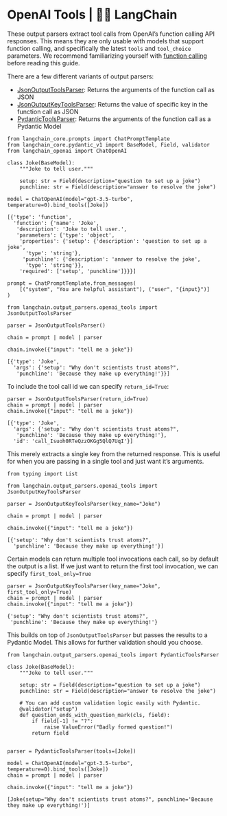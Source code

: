 # OpenAI Tools | 🦜️🔗 LangChain
These output parsers extract tool calls from OpenAI’s function calling API responses. This means they are only usable with models that support function calling, and specifically the latest `tools` and `tool_choice` parameters. We recommend familiarizing yourself with [function calling](https://python.langchain.com/docs/modules/model_io/chat/function_calling/) before reading this guide.

There are a few different variants of output parsers:

*   [JsonOutputToolsParser](https://api.python.langchain.com/en/latest/output_parsers/langchain_core.output_parsers.openai_tools.JsonOutputToolsParser.html#langchain_core.output_parsers.openai_tools.JsonOutputToolsParser): Returns the arguments of the function call as JSON
*   [JsonOutputKeyToolsParser](https://api.python.langchain.com/en/latest/output_parsers/langchain_core.output_parsers.openai_tools.JsonOutputKeyToolsParser.html#langchain_core.output_parsers.openai_tools.JsonOutputKeyToolsParser): Returns the value of specific key in the function call as JSON
*   [PydanticToolsParser](https://api.python.langchain.com/en/latest/output_parsers/langchain_core.output_parsers.openai_tools.PydanticToolsParser.html#langchain_core.output_parsers.openai_tools.PydanticToolsParser): Returns the arguments of the function call as a Pydantic Model

```
from langchain_core.prompts import ChatPromptTemplate
from langchain_core.pydantic_v1 import BaseModel, Field, validator
from langchain_openai import ChatOpenAI

```


```
class Joke(BaseModel):
    """Joke to tell user."""

    setup: str = Field(description="question to set up a joke")
    punchline: str = Field(description="answer to resolve the joke")

```


```
model = ChatOpenAI(model="gpt-3.5-turbo", temperature=0).bind_tools([Joke])

```


```
[{'type': 'function',
  'function': {'name': 'Joke',
   'description': 'Joke to tell user.',
   'parameters': {'type': 'object',
    'properties': {'setup': {'description': 'question to set up a joke',
      'type': 'string'},
     'punchline': {'description': 'answer to resolve the joke',
      'type': 'string'}},
    'required': ['setup', 'punchline']}}}]

```


```
prompt = ChatPromptTemplate.from_messages(
    [("system", "You are helpful assistant"), ("user", "{input}")]
)

```


```
from langchain.output_parsers.openai_tools import JsonOutputToolsParser

```


```
parser = JsonOutputToolsParser()

```


```
chain = prompt | model | parser

```


```
chain.invoke({"input": "tell me a joke"})

```


```
[{'type': 'Joke',
  'args': {'setup': "Why don't scientists trust atoms?",
   'punchline': 'Because they make up everything!'}}]

```


To include the tool call id we can specify `return_id=True`:

```
parser = JsonOutputToolsParser(return_id=True)
chain = prompt | model | parser
chain.invoke({"input": "tell me a joke"})

```


```
[{'type': 'Joke',
  'args': {'setup': "Why don't scientists trust atoms?",
   'punchline': 'Because they make up everything!'},
  'id': 'call_Isuoh0RTeQzzOKGg5QlQ7UqI'}]

```


This merely extracts a single key from the returned response. This is useful for when you are passing in a single tool and just want it’s arguments.

```
from typing import List

from langchain.output_parsers.openai_tools import JsonOutputKeyToolsParser

```


```
parser = JsonOutputKeyToolsParser(key_name="Joke")

```


```
chain = prompt | model | parser

```


```
chain.invoke({"input": "tell me a joke"})

```


```
[{'setup': "Why don't scientists trust atoms?",
  'punchline': 'Because they make up everything!'}]

```


Certain models can return multiple tool invocations each call, so by default the output is a list. If we just want to return the first tool invocation, we can specify `first_tool_only=True`

```
parser = JsonOutputKeyToolsParser(key_name="Joke", first_tool_only=True)
chain = prompt | model | parser
chain.invoke({"input": "tell me a joke"})

```


```
{'setup': "Why don't scientists trust atoms?",
 'punchline': 'Because they make up everything!'}

```


This builds on top of `JsonOutputToolsParser` but passes the results to a Pydantic Model. This allows for further validation should you choose.

```
from langchain.output_parsers.openai_tools import PydanticToolsParser

```


```
class Joke(BaseModel):
    """Joke to tell user."""

    setup: str = Field(description="question to set up a joke")
    punchline: str = Field(description="answer to resolve the joke")

    # You can add custom validation logic easily with Pydantic.
    @validator("setup")
    def question_ends_with_question_mark(cls, field):
        if field[-1] != "?":
            raise ValueError("Badly formed question!")
        return field


parser = PydanticToolsParser(tools=[Joke])

```


```
model = ChatOpenAI(model="gpt-3.5-turbo", temperature=0).bind_tools([Joke])
chain = prompt | model | parser

```


```
chain.invoke({"input": "tell me a joke"})

```


```
[Joke(setup="Why don't scientists trust atoms?", punchline='Because they make up everything!')]

```
